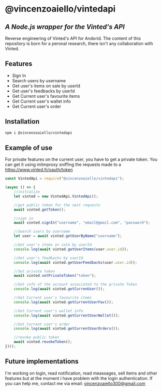 # @vincenzoaiello/vintedapi

## _A Node.js wrapper for the Vinted's API_

Reverse engineering of Vinted's API for Andorid. The content of this repository is born for a peronal research, there isn't any collaboration with Vinted.

## Features

- Sign In
- Search users by username
- Get user's items on sale by userId
- Get user's feedbacks by userId
- Get Current user's favourite items
- Get Current user's wallet info
- Get Current user's order

## Installation

```sh
npm i @vincenzoaiello/vintedapi
```

## Example of use

For private features on the current user, you have to get a private token. You can get it using mitmproxy sniffing the requests made to a https://www.vinted.fr/oauth/token

```javascript
const VintedApi = require("@vincenzoaiello/vintedapi");

(async () => {
	//initialize
	let vinted = new VintedApi.VintedApi();

	//get public token for the next requests
	await vinted.getToken();

	//sign in
	await vinted.signIn("username", "email@gmail.com", "password");

	//Search users by username
	let user = await vinted.getUserByName("username");

	//Get user's items on sale by userId
	console.log(await vinted.getUserItems(user.user.id));

	//Get user's feedbacks by userId
	console.log(await vinted.getUserFeedbacks(user.user.id));

	//Set private token
	await vinted.setPrivateToken("token");

	//Get info of the account associated to the private Token
	console.log(await vinted.getCurrenUser());

	//Get Current user's favourite items
	console.log(await vinted.getCurrentUserFav());

	//Get Current user's wallet info
	console.log(await vinted.getCurrentUserWallet());

	//Get Current user's order
	console.log(await vinted.getCurrentUserOrders());

	//revoke public token
	await vinted.revokeToken();
})();
```

## Future implementations

I'm working on login, read notification, read meassages, sell items and other features but at the moment i have problem with the login authentication. If you can help me, contact me via email: <vincenzoaiello300@gmail.com>
